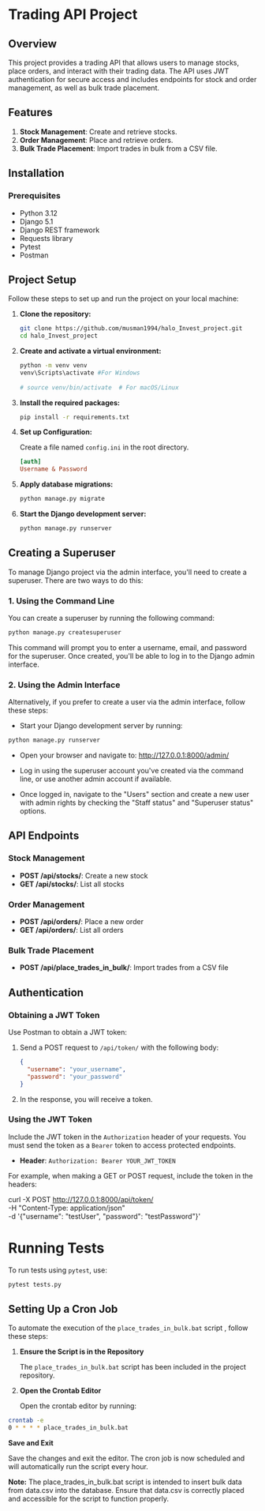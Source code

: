# Trading API Project

## Overview

This project provides a trading API that allows users to manage stocks, place orders, and interact with their trading data. The API uses JWT authentication for secure access and includes endpoints for stock and order management, as well as bulk trade placement.

## Features

1. **Stock Management**: Create and retrieve stocks.
2. **Order Management**: Place and retrieve orders.
3. **Bulk Trade Placement**: Import trades in bulk from a CSV file.

## Installation

### Prerequisites

- Python 3.12
- Django 5.1
- Django REST framework
- Requests library
- Pytest
- Postman

## Project Setup

Follow these steps to set up and run the project on your local machine:

1. **Clone the repository:**

    ```bash
    git clone https://github.com/musman1994/halo_Invest_project.git
    cd halo_Invest_project
    ```

2. **Create and activate a virtual environment:**

    ```bash
    python -m venv venv
    venv\Scripts\activate #For Windows
     
    # source venv/bin/activate  # For macOS/Linux
    ```

3. **Install the required packages:**

    ```bash
    pip install -r requirements.txt
    ```

4. **Set up Configuration:**

    Create a file named `config.ini` in the root directory.

    ```ini
    [auth]
    Username & Password
    ```

5. **Apply database migrations:**

    ```bash
    python manage.py migrate
    ```

6. **Start the Django development server:**

    ```bash
    python manage.py runserver
    ```
   
## Creating a Superuser

To manage Django project via the admin interface, you'll need to create a superuser. There are two ways to do this:

### 1. Using the Command Line

You can create a superuser by running the following command:

```bash
python manage.py createsuperuser
```

This command will prompt you to enter a username, email, and password for the superuser. Once created, you'll be able to log in to the Django admin interface.

### 2. Using the Admin Interface

Alternatively, if you prefer to create a user via the admin interface, follow these steps:
- Start your Django development server by running:
```bash
python manage.py runserver
```
- Open your browser and navigate to: http://127.0.0.1:8000/admin/

- Log in using the superuser account you've created via the command line, or use another admin account if available.

- Once logged in, navigate to the "Users" section and create a new user with admin rights by checking the "Staff status" and "Superuser status" options.

## API Endpoints

### Stock Management

- **POST /api/stocks/**: Create a new stock
- **GET /api/stocks/**: List all stocks

### Order Management

- **POST /api/orders/**: Place a new order
- **GET /api/orders/**: List all orders

### Bulk Trade Placement

- **POST /api/place_trades_in_bulk/**: Import trades from a CSV file

## Authentication

### Obtaining a JWT Token

Use Postman to obtain a JWT token:

1. Send a POST request to `/api/token/` with the following body:

    ```json
    {
      "username": "your_username",
      "password": "your_password"
    }
    ```

2. In the response, you will receive a token.

### Using the JWT Token

Include the JWT token in the `Authorization` header of your requests. You must send the token as a `Bearer` token to access protected endpoints. 

- **Header**: `Authorization: Bearer YOUR_JWT_TOKEN`

For example, when making a GET or POST request, include the token in the headers:

curl -X POST http://127.0.0.1:8000/api/token/ \
     -H "Content-Type: application/json" \
     -d '{"username": "testUser", "password": "testPassword"}'




# Running Tests

To run tests using `pytest`, use:

```bash
pytest tests.py
```

## Setting Up a Cron Job

To automate the execution of the `place_trades_in_bulk.bat` script , follow these steps:

1. **Ensure the Script is in the Repository**

   The `place_trades_in_bulk.bat` script has been included in the project repository.

2. **Open the Crontab Editor**

   Open the crontab editor by running:

```bash
crontab -e
0 * * * * place_trades_in_bulk.bat
```
   
**Save and Exit**

Save the changes and exit the editor. The cron job is now scheduled and will automatically run the script every hour.

**Note:** The place_trades_in_bulk.bat script is intended to insert bulk data from data.csv into the database. Ensure that data.csv is correctly placed and accessible for the script to function properly.  


